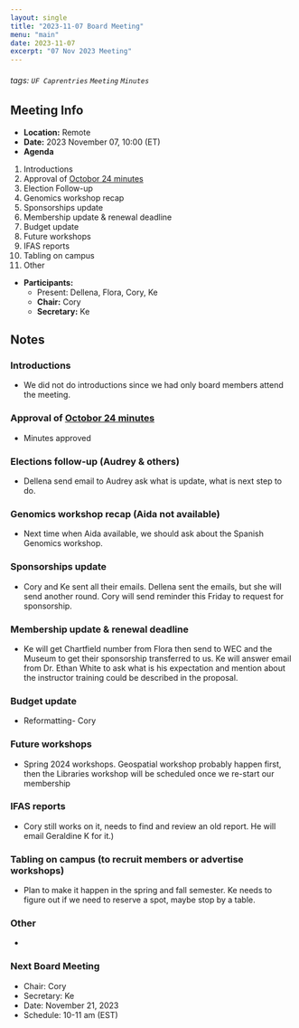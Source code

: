 ```yaml
---
layout: single
title: "2023-11-07 Board Meeting"
menu: "main"
date: 2023-11-07
excerpt: "07 Nov 2023 Meeting"
---
```


###### tags: `UF Caprentries` `Meeting` `Minutes`

## Meeting Info

- **Location:** Remote
- **Date:** 2023 November 07, 10:00 (ET)
- **Agenda**

1. Introductions
2. Approval of [Octobor 24 minutes]([https://www.uf-carpentries.org/minutes/board-2023-10-24/])
3. Election Follow-up
4. Genomics workshop recap 
5. Sponsorships update
6. Membership update & renewal deadline 
7. Budget update
8. Future workshops
9. IFAS reports 
10. Tabling on campus 
11. Other

- **Participants:**
    - Present: Dellena, Flora, Cory, Ke
    - **Chair:** Cory
    - **Secretary:** Ke

## Notes
<!-- Other important details discussed during the meeting can be entered here. -->

### Introductions
* We did not do introductions since we had only board members attend the meeting.

### Approval of [Octobor 24 minutes]([https://www.uf-carpentries.org/minutes/board-2023-10-24/])
* Minutes approved

### Elections follow-up (Audrey & others) 
* Dellena send email to Audrey ask what is update, what is next step to do.

### Genomics workshop recap (Aida not available)
* Next time when Aida available, we should ask about the Spanish Genomics workshop.

### Sponsorships update
* Cory and Ke sent all their emails. Dellena sent the emails, but she will send another round. Cory will send reminder this Friday to request for sponsorship. 

### Membership update & renewal deadline 
* Ke will get Chartfield number from Flora then send to WEC and the Museum to get their sponsorship transferred to us. Ke will answer email from Dr. Ethan White to ask what is his expectation and mention about the instructor training could be described in the proposal. 

### Budget update
* Reformatting- Cory

### Future workshops
* Spring 2024 workshops. Geospatial workshop probably happen first, then the Libraries workshop will be scheduled once we re-start our membership

### IFAS reports 
* Cory still works on it, needs to find and review an old report. He will email Geraldine K for it.) 

### Tabling on campus (to recruit members or advertise workshops) 
* Plan to make it happen in the spring and fall semester. Ke needs to figure out if we need to reserve a spot, maybe stop by a table. 

### Other
* 

### Next Board Meeting
* Chair: Cory
* Secretary: Ke
* Date: November 21, 2023
* Schedule: 10-11 am (EST)

